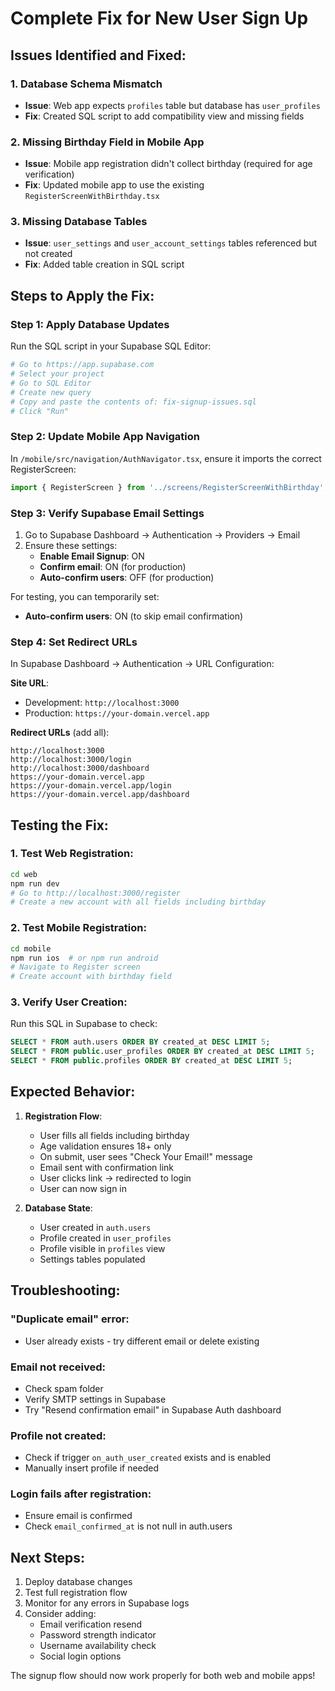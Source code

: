 # Complete Fix for New User Sign Up

## Issues Identified and Fixed:

### 1. Database Schema Mismatch
- **Issue**: Web app expects `profiles` table but database has `user_profiles`
- **Fix**: Created SQL script to add compatibility view and missing fields

### 2. Missing Birthday Field in Mobile App
- **Issue**: Mobile app registration didn't collect birthday (required for age verification)
- **Fix**: Updated mobile app to use the existing `RegisterScreenWithBirthday.tsx`

### 3. Missing Database Tables
- **Issue**: `user_settings` and `user_account_settings` tables referenced but not created
- **Fix**: Added table creation in SQL script

## Steps to Apply the Fix:

### Step 1: Apply Database Updates
Run the SQL script in your Supabase SQL Editor:

```bash
# Go to https://app.supabase.com
# Select your project
# Go to SQL Editor
# Create new query
# Copy and paste the contents of: fix-signup-issues.sql
# Click "Run"
```

### Step 2: Update Mobile App Navigation
In `/mobile/src/navigation/AuthNavigator.tsx`, ensure it imports the correct RegisterScreen:

```typescript
import { RegisterScreen } from '../screens/RegisterScreenWithBirthday';
```

### Step 3: Verify Supabase Email Settings
1. Go to Supabase Dashboard → Authentication → Providers → Email
2. Ensure these settings:
   - **Enable Email Signup**: ON
   - **Confirm email**: ON (for production)
   - **Auto-confirm users**: OFF (for production)

For testing, you can temporarily set:
- **Auto-confirm users**: ON (to skip email confirmation)

### Step 4: Set Redirect URLs
In Supabase Dashboard → Authentication → URL Configuration:

**Site URL**: 
- Development: `http://localhost:3000`
- Production: `https://your-domain.vercel.app`

**Redirect URLs** (add all):
```
http://localhost:3000
http://localhost:3000/login
http://localhost:3000/dashboard
https://your-domain.vercel.app
https://your-domain.vercel.app/login
https://your-domain.vercel.app/dashboard
```

## Testing the Fix:

### 1. Test Web Registration:
```bash
cd web
npm run dev
# Go to http://localhost:3000/register
# Create a new account with all fields including birthday
```

### 2. Test Mobile Registration:
```bash
cd mobile
npm run ios  # or npm run android
# Navigate to Register screen
# Create account with birthday field
```

### 3. Verify User Creation:
Run this SQL in Supabase to check:
```sql
SELECT * FROM auth.users ORDER BY created_at DESC LIMIT 5;
SELECT * FROM public.user_profiles ORDER BY created_at DESC LIMIT 5;
SELECT * FROM public.profiles ORDER BY created_at DESC LIMIT 5;
```

## Expected Behavior:

1. **Registration Flow**:
   - User fills all fields including birthday
   - Age validation ensures 18+ only
   - On submit, user sees "Check Your Email!" message
   - Email sent with confirmation link
   - User clicks link → redirected to login
   - User can now sign in

2. **Database State**:
   - User created in `auth.users`
   - Profile created in `user_profiles` 
   - Profile visible in `profiles` view
   - Settings tables populated

## Troubleshooting:

### "Duplicate email" error:
- User already exists - try different email or delete existing

### Email not received:
- Check spam folder
- Verify SMTP settings in Supabase
- Try "Resend confirmation email" in Supabase Auth dashboard

### Profile not created:
- Check if trigger `on_auth_user_created` exists and is enabled
- Manually insert profile if needed

### Login fails after registration:
- Ensure email is confirmed
- Check `email_confirmed_at` is not null in auth.users

## Next Steps:

1. Deploy database changes
2. Test full registration flow
3. Monitor for any errors in Supabase logs
4. Consider adding:
   - Email verification resend
   - Password strength indicator
   - Username availability check
   - Social login options

The signup flow should now work properly for both web and mobile apps!